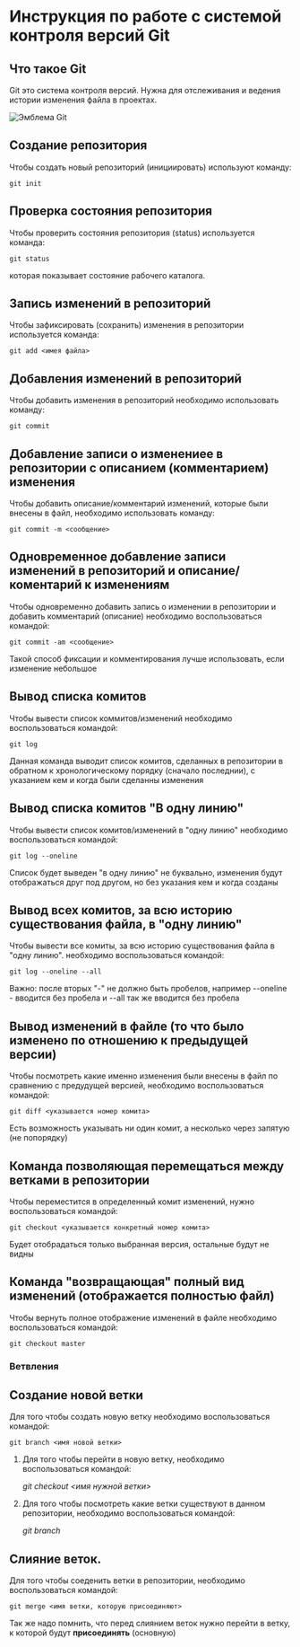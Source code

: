# **Инструкция по работе с системой контроля версий Git**

## Что такое Git

Git это система контроля версий. Нужна для отслеживания и ведения истории изменения файла в проектах.

![Эмблема Git](git.jpg)

## Создание репозитория

Чтобы создать новый репозиторий (инициировать) используют команду: 
 
    git init

## Проверка состояния репозитория

Чтобы проверить состояния репозитория (status) используется команда:

    git status

которая показывает состояние рабочего каталога.

## Запись изменений в репозиторий

Чтобы зафиксировать (сохранить) изменения в репозитории используется команда:

    git add <имея файла>

## Добавления изменений в репозиторий

Чтобы добавить изменения в репозиторий необходимо использовать команду:

    git commit

## Добавление записи о изменениее в репозитории с описанием (комментарием) изменения

Чтобы добавить описание/комментарий изменений, которые были внесены в файл, необходимо использовать команду:

    git commit -m <сообщение>

## Одновременное добавление записи изменений в репозиторий и описание/коментарий к изменениям

Чтобы одновременно добавить запись о изменении в репозитории и добавить комментарий (описание) необходимо воспользоваться командой:

    git commit -am <сообщение>

Такой способ фиксации и комментирования лучше использовать, если изменение небольшое

## Вывод списка комитов

Чтобы вывести список коммитов/изменений необходимо воспользоваться командой:

    git log

Данная команда выводит список комитов, сделанных в репозитории в обратном к хронологическому порядку (сначало последнии), с указанием кем и когда были сделанны изменения

## Вывод списка комитов "В одну линию"

Чтобы вывести список комитов/изменений в "одну линию" необходимо воспользоваться командой:

    git log --oneline

Список будет выведен "в одну линию" не буквально, изменения будут отображаться друг под другом, но без указания кем и когда созданы

## Вывод всех комитов, за всю историю существования файла, в "одну линию"

Чтобы вывести все комиты, за всю историю существования файла в "одну линию". необходимо воспользоваться командой:

    git log --oneline --all

Важно: после вторых "-" не должно быть пробелов, например --oneline - вводится без пробела и --all так же вводится без пробела

## Вывод изменений в файле (то что было изменено по отношению к предыдущей версии)

Чтобы посмотреть какие именно изменения были внесены в файл по сравнению с предудущей версией, необходимо воспользоваться командой:

    git diff <указывается номер комита>

Есть возможность указывать ни один комит, а несколько через запятую (не попорядку)

## Команда позволяющая перемещаться между ветками в репозитории 

Чтобы переместится в определенный комит  изменений, нужно воспользоваться командой:

    git checkout <указывается конкретный номер комита>

Будет отобрадаться только выбранная версия, остальные будут не видны

## Команда "возвращающая" полный вид изменений (отображается полностью файл)

Чтобы вернуть полное отображение изменений в файле необходимо воспользоваться командой:

    git checkout master

### Ветвления

## Создание новой ветки

Для того чтобы создать новую ветку необходимо воспользоваться командой:

    git branch <имя новой ветки>

1. Для того чтобы перейти в новую ветку, необходимо воспользоваться командой:

    *git checkout <имя нужной ветки>*

2. Для того чтобы посмотреть какие ветки существуют в данном репозитории, необходимо воспользоваться командой:

    _git branch_

## Слияние веток.

Для того чтобы соеденить ветки в репозитории, необходимо воспользоваться командой:

    git merge <имя ветки, которую присоединяют>

Так же надо помнить, что перед слиянием веток нужно перейти в ветку, к которой будут **присоединять** (основную) 
